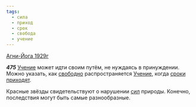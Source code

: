 ```yaml
---
tags:
  - сила
  - приход
  - срок
  - свобода
  - учение
---
```


[Агни-Йога 1929г](https://127.0.0.1:4002/agni/1929)

___475___
[Учение](../../../tags/#учение) может идти своим путём, не нуждаясь в принуждении. Можно указать, как [свободно](../../../tags/#свобода) распространяется [Учение](../../../tags/#учение), когда [сроки](../../../tags/#срок) [приходят](../../../tags/#приход).   

Красные звёзды свидетельствуют о нарушении [сил](../../../tags/#сила) природы. Конечно, последствия могут быть самые разнообразные.